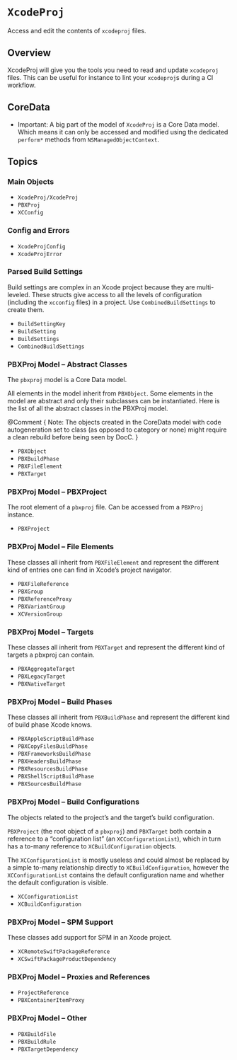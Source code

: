 # ``XcodeProj``

Access and edit the contents of `xcodeproj` files.

## Overview

XcodeProj will give you the tools you need to read and update `xcodeproj` files.
This can be useful for instance to lint your `xcodeproj`s during a CI workflow.

## CoreData

- Important: A big part of the model of ``XcodeProj`` is a Core Data model. Which means it
can only be accessed and modified using the dedicated `perform*` methods from
`NSManagedObjectContext`.

## Topics

### Main Objects

- ``XcodeProj/XcodeProj``
- ``PBXProj``
- ``XCConfig``

### Config and Errors

- ``XcodeProjConfig``
- ``XcodeProjError``

### Parsed Build Settings

Build settings are complex in an Xcode project because they are multi-leveled.
These structs give access to all the levels of configuration (including the
`xcconfig` files) in a project. Use ``CombinedBuildSettings`` to create them.

- ``BuildSettingKey``
- ``BuildSetting``
- ``BuildSettings``
- ``CombinedBuildSettings``

### PBXProj Model – Abstract Classes

The `pbxproj` model is a Core Data model.

All elements in the model inherit from ``PBXObject``. Some elements in the model
are abstract and only their subclasses can be instantiated. Here is the list of
all the abstract classes in the PBXProj model.

@Comment {
	Note: The objects created in the CoreData model with code autogeneration set to
	class (as opposed to category or none) might require a clean rebuild before
	being seen by DocC.
}

- ``PBXObject``
- ``PBXBuildPhase``
- ``PBXFileElement``
- ``PBXTarget``

### PBXProj Model – PBXProject

The root element of a `pbxproj` file. Can be accessed from a ``PBXProj``
instance.

- ``PBXProject``

### PBXProj Model – File Elements

These classes all inherit from ``PBXFileElement`` and represent the different 
kind of entries one can find in Xcode’s project navigator.

- ``PBXFileReference``
- ``PBXGroup``
- ``PBXReferenceProxy``
- ``PBXVariantGroup``
- ``XCVersionGroup``

### PBXProj Model – Targets

These classes all inherit from ``PBXTarget`` and represent the different
kind of targets a pbxproj can contain.

- ``PBXAggregateTarget``
- ``PBXLegacyTarget``
- ``PBXNativeTarget``

### PBXProj Model – Build Phases

These classes all inherit from ``PBXBuildPhase`` and represent the different 
kind of build phase Xcode knows.

- ``PBXAppleScriptBuildPhase``
- ``PBXCopyFilesBuildPhase``
- ``PBXFrameworksBuildPhase``
- ``PBXHeadersBuildPhase``
- ``PBXResourcesBuildPhase``
- ``PBXShellScriptBuildPhase``
- ``PBXSourcesBuildPhase``

### PBXProj Model – Build Configurations

The objects related to the project’s and the target’s build configuration. 

``PBXProject`` (the root object of a `pbxproj`) and ``PBXTarget`` both contain a
reference to a “configuration list” (an ``XCConfigurationList``), which in turn
has a to-many reference to ``XCBuildConfiguration`` objects.

The ``XCConfigurationList`` is mostly useless and could almost be replaced by a
simple to-many relationship directly to ``XCBuildConfiguration``, however the
``XCConfigurationList`` contains the default configuration name and whether the
default configuration is visible.

- ``XCConfigurationList``
- ``XCBuildConfiguration``

### PBXProj Model – SPM Support

These classes add support for SPM in an Xcode project.

- ``XCRemoteSwiftPackageReference``
- ``XCSwiftPackageProductDependency``

### PBXProj Model – Proxies and References

- ``ProjectReference``
- ``PBXContainerItemProxy``

### PBXProj Model – Other

- ``PBXBuildFile``
- ``PBXBuildRule``
- ``PBXTargetDependency``
